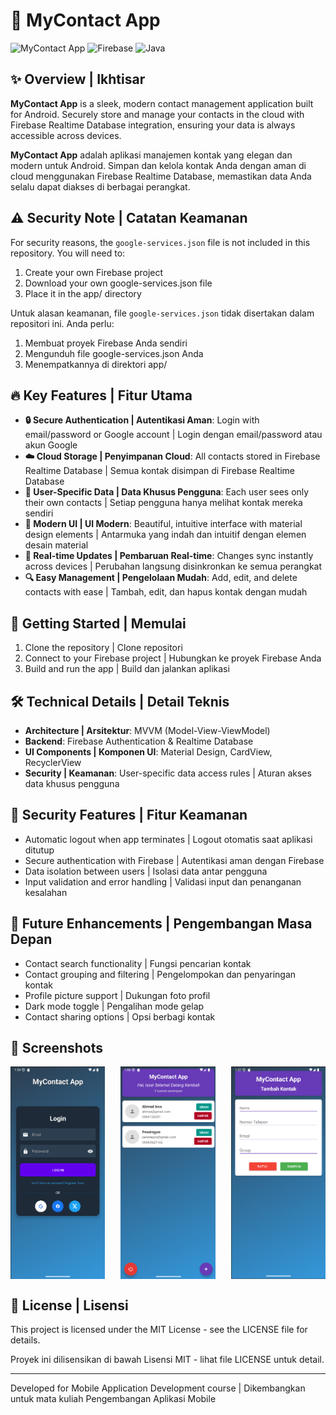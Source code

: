 # 📱 MyContact App

![MyContact App](https://img.shields.io/badge/Android-MyContact%20App-673AB7?style=for-the-badge&logo=android)
![Firebase](https://img.shields.io/badge/Backend-Firebase-FFCA28?style=for-the-badge&logo=firebase)
![Java](https://img.shields.io/badge/Language-Java-007396?style=for-the-badge&logo=java)

## ✨ Overview | Ikhtisar

**MyContact App** is a sleek, modern contact management application built for Android. Securely store and manage your contacts in the cloud with Firebase Realtime Database integration, ensuring your data is always accessible across devices.

**MyContact App** adalah aplikasi manajemen kontak yang elegan dan modern untuk Android. Simpan dan kelola kontak Anda dengan aman di cloud menggunakan Firebase Realtime Database, memastikan data Anda selalu dapat diakses di berbagai perangkat.

## ⚠️ Security Note | Catatan Keamanan

For security reasons, the `google-services.json` file is not included in this repository. You will need to:
1. Create your own Firebase project
2. Download your own google-services.json file
3. Place it in the app/ directory

Untuk alasan keamanan, file `google-services.json` tidak disertakan dalam repositori ini. Anda perlu:
1. Membuat proyek Firebase Anda sendiri
2. Mengunduh file google-services.json Anda
3. Menempatkannya di direktori app/

## 🔥 Key Features | Fitur Utama

- **🔒 Secure Authentication | Autentikasi Aman**: Login with email/password or Google account | Login dengan email/password atau akun Google
- **☁️ Cloud Storage | Penyimpanan Cloud**: All contacts stored in Firebase Realtime Database | Semua kontak disimpan di Firebase Realtime Database
- **👤 User-Specific Data | Data Khusus Pengguna**: Each user sees only their own contacts | Setiap pengguna hanya melihat kontak mereka sendiri
- **🌈 Modern UI | UI Modern**: Beautiful, intuitive interface with material design elements | Antarmuka yang indah dan intuitif dengan elemen desain material
- **🔄 Real-time Updates | Pembaruan Real-time**: Changes sync instantly across devices | Perubahan langsung disinkronkan ke semua perangkat
- **🔍 Easy Management | Pengelolaan Mudah**: Add, edit, and delete contacts with ease | Tambah, edit, dan hapus kontak dengan mudah

## 🚀 Getting Started | Memulai

1. Clone the repository | Clone repositori
2. Connect to your Firebase project | Hubungkan ke proyek Firebase Anda
3. Build and run the app | Build dan jalankan aplikasi

## 🛠️ Technical Details | Detail Teknis

- **Architecture | Arsitektur**: MVVM (Model-View-ViewModel)
- **Backend**: Firebase Authentication & Realtime Database
- **UI Components | Komponen UI**: Material Design, CardView, RecyclerView
- **Security | Keamanan**: User-specific data access rules | Aturan akses data khusus pengguna

## 🔐 Security Features | Fitur Keamanan

- Automatic logout when app terminates | Logout otomatis saat aplikasi ditutup
- Secure authentication with Firebase | Autentikasi aman dengan Firebase
- Data isolation between users | Isolasi data antar pengguna
- Input validation and error handling | Validasi input dan penanganan kesalahan

## 📝 Future Enhancements | Pengembangan Masa Depan

- Contact search functionality | Fungsi pencarian kontak
- Contact grouping and filtering | Pengelompokan dan penyaringan kontak
- Profile picture support | Dukungan foto profil
- Dark mode toggle | Pengalihan mode gelap
- Contact sharing options | Opsi berbagi kontak

## 📱 Screenshots

<div style="display: flex; justify-content: space-between;">
  <img src="./images/login.png" width="30%" alt="Login Screen">
  <img src="./images/contactlist.png" width="30%" alt="Contact List">
  <img src="./images/addcontact.png" width="30%" alt="Add Contact">
</div>

## 📄 License | Lisensi

This project is licensed under the MIT License - see the LICENSE file for details.

Proyek ini dilisensikan di bawah Lisensi MIT - lihat file LICENSE untuk detail.

---

Developed for Mobile Application Development course | Dikembangkan untuk mata kuliah Pengembangan Aplikasi Mobile